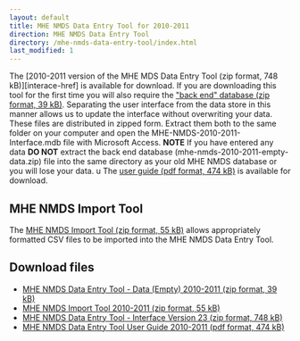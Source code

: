 ```yaml
---
layout: default
title: MHE NMDS Data Entry Tool for 2010-2011
direction: MHE NMDS Data Entry Tool
directory: /mhe-nmds-data-entry-tool/index.html
last_modified: 1
---
```


The [2010-2011 version of the MHE MDS Data Entry Tool (zip format, 748 kB)][interace-href] is available for download.
If you are downloading this tool for the first time you will also require the ["back end" database (zip format, 39 kB)][emptydata-href]. Separating the user interface from the data store in this manner allows us to update the interface without overwriting your data.
These files are distributed in zipped form. Extract them both to the same folder on your computer and open the MHE-NMDS-2010-2011-Interface.mdb file with Microsoft Access.
**NOTE** If you have entered any data **DO NOT** extract the back end database (mhe-nmds-2010-2011-empty-data.zip) file into the same directory as your old MHE NMDS database or you will lose your data.
u
The [user guide (pdf format, 474 kB)][userguide-href] is available for download.
## MHE NMDS Import Tool
The [MHE NMDS Import Tool (zip format, 55 kB)][importer-href] allows appropriately formatted CSV files to be imported into the MHE NMDS Data Entry Tool.
## Download files
* [MHE NMDS Data Entry Tool - Data (Empty) 2010-2011 (zip format, 39 kB)][emptydata-href]
* [MHE NMDS Import Tool 2010-2011 (zip format, 55 kB)][importer-href]
* [MHE NMDS Data Entry Tool - Interface Version 23 (zip format, 748 kB)][interface-href]
* [MHE NMDS Data Entry Tool User Guide 2010-2011 (pdf format, 474 kB)][userguide-href]

[interface-href]: /site/assets/files/1013/mhe-nmds-2010-2011-interface.zip
[emptydata-href]: /site/assets/files/1013/mhe-nmds-2010-2011-empty-data.zip
[userguide-href]: /site/assets/files/1013/mhe-nmds-2010-2011-de-tool-user-guide.pdf
[importer-href]: /site/assets/files/1013/mhe-nmds-2010-2011-importer.zip
